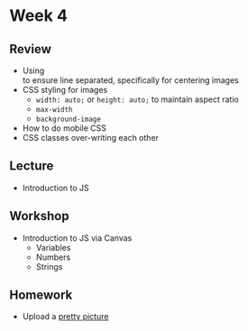 # Week 4

## Review

- Using <div> to ensure line separated, specifically for centering images
- CSS styling for images
  - `width: auto;` or `height: auto;` to maintain aspect ratio
  - `max-width`
  - `background-image`
- How to do mobile CSS
- CSS classes over-writing each other

## Lecture

- Introduction to JS

## Workshop

- Introduction to JS via Canvas
  - Variables
  - Numbers
  - Strings
  
## Homework
- Upload a [pretty picture](/homework/canvas)
